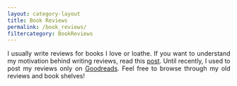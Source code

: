 ```yaml
---
layout: category-layout
title: Book Reviews
permalink: /book_reviews/
filtercategory: BookReviews
---
```


<p align="justify"> I usually write reviews for books I love or loathe. If you want to understand my motivation behind writing reviews, read this <a href="{{site.baseurl}}/musings/why-book-reviews">post</a>. Until recently, I used to post my reviews only on <a href="https://www.goodreads.com/user/show/29446357-gautham-vasan" target="_blank">Goodreads</a>. Feel free to browse through my old reviews and book shelves! </p>